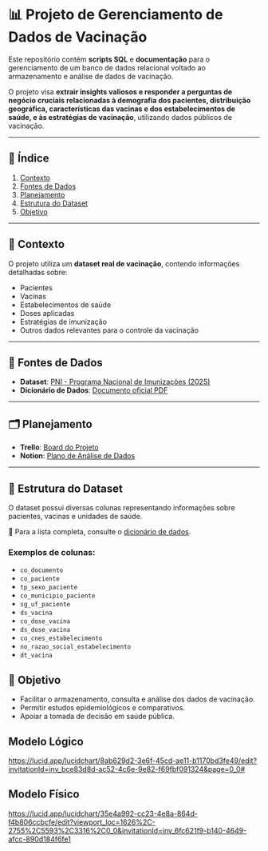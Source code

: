 # 📊 Projeto de Gerenciamento de Dados de Vacinação
Este repositório contém **scripts SQL** e **documentação** para o gerenciamento de um banco de dados relacional voltado ao armazenamento e análise de dados de vacinação.  

O projeto visa **extrair insights valiosos e responder a perguntas de negócio cruciais relacionadas à demografia dos pacientes, distribuição geográfica, características das vacinas e dos estabelecimentos de saúde, e às estratégias de vacinação**, utilizando dados públicos de vacinação.

---

## 📖 Índice

1. [Contexto](#-contexto)  
2. [Fontes de Dados](#-fontes-de-dados)  
3. [Planejamento](#️-planejamento)  
4. [Estrutura do Dataset](#-estrutura-do-dataset)  
5. [Objetivo](#-objetivo)
   
---

## 📌 Contexto

O projeto utiliza um **dataset real de vacinação**, contendo informações detalhadas sobre:  
- Pacientes  
- Vacinas  
- Estabelecimentos de saúde  
- Doses aplicadas  
- Estratégias de imunização  
- Outros dados relevantes para o controle da vacinação  

---

## 🔗 Fontes de Dados

- **Dataset**: [PNI - Programa Nacional de Imunizações (2025)](https://dados.gov.br/dados/conjuntos-dados/doses-aplicadas-pelo-programa-de-nacional-de-imunizacoes-pni-2025)  
- **Dicionário de Dados**: [Documento oficial PDF](https://s3.sa-east-1.amazonaws.com/ckan.saude.gov.br/dbbni/Dicionario_tb_ria_rotina.pdf)  

---

## 🗂️ Planejamento

- **Trello**: [Board do Projeto](https://trello.com/b/12suGTkF/delete-storytelling)
- **Notion**: [Plano de Análise de Dados](https://www.notion.so/Plano-de-An-lise-de-Dados-de-Vacina-o-fe0b0b8b117241698e82b01de8811714?t=25b56f88d137807a832c00a9f0ff9442)

---

## 🧩 Estrutura do Dataset

O dataset possui diversas colunas representando informações sobre pacientes, vacinas e unidades de saúde.  

📄 Para a lista completa, consulte o [dicionário de dados](https://s3.sa-east-1.amazonaws.com/ckan.saude.gov.br/dbbni/Dicionario_tb_ria_rotina.pdf).  

### Exemplos de colunas:
- `co_documento`  
- `co_paciente`  
- `tp_sexo_paciente`  
- `co_municipio_paciente`  
- `sg_uf_paciente`  
- `ds_vacina`  
- `co_dose_vacina`  
- `ds_dose_vacina`  
- `co_cnes_estabelecimento`  
- `no_razao_social_estabelecimento`  
- `dt_vacina`  

## 🎯 Objetivo
- Facilitar o armazenamento, consulta e análise dos dados de vacinação.  
- Permitir estudos epidemiológicos e comparativos.  
- Apoiar a tomada de decisão em saúde pública.

  
## Modelo Lógico
https://lucid.app/lucidchart/8ab629d2-3e6f-45cd-ae11-b1170bd3fe49/edit?invitationId=inv_bce83d8d-ac52-4c6e-9e82-f69fbf091324&page=0_0#

## Modelo Físico
https://lucid.app/lucidchart/35e4a992-cc23-4e8a-864d-f4b806ccbcfe/edit?viewport_loc=1626%2C-2755%2C5593%2C3316%2C0_0&invitationId=inv_6fc621f9-b140-4649-afcc-890d184f6fe1



